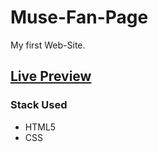 # Muse-Fan-Page
My first Web-Site.

## [Live Preview](https://simonadulgheru.github.io/Muse-Fan-Page/)

### Stack Used 
- HTML5
- CSS 
